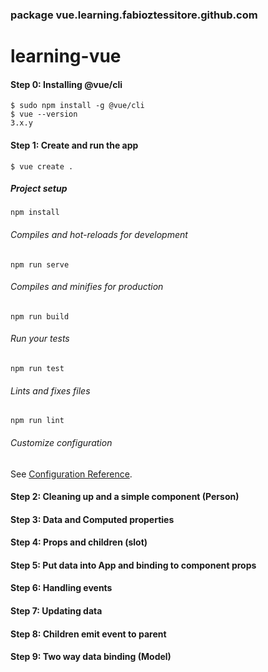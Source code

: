 ### package vue.learning.fabioztessitore.github.com

# learning-vue

#### Step 0: Installing @vue/cli

```
$ sudo npm install -g @vue/cli
$ vue --version
3.x.y
```

#### Step 1: Create and run the app

```
$ vue create .
```

##### Project setup
```
npm install
```

###### Compiles and hot-reloads for development
```
npm run serve
```

###### Compiles and minifies for production
```
npm run build
```

###### Run your tests
```
npm run test
```

###### Lints and fixes files
```
npm run lint
```

###### Customize configuration
See [Configuration Reference](https://cli.vuejs.org/config/).

#### Step 2: Cleaning up and a simple component (Person)

#### Step 3: Data and Computed properties

#### Step 4: Props and children (slot)

#### Step 5: Put data into App and binding to component props

#### Step 6: Handling events

#### Step 7: Updating data

#### Step 8: Children emit event to parent

#### Step 9: Two way data binding (Model)
